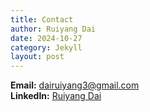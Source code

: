 ```yaml
---
title: Contact
author: Ruiyang Dai
date: 2024-10-27
category: Jekyll
layout: post
---
```


**Email:** dairuiyang3@gmail.com  
**LinkedIn:** [Ruiyang Dai](https://www.linkedin.com/in/ruiyang-dai-cmu/)
